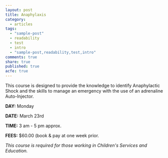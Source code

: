 ```yaml
---
layout: post
title: Anaphylaxis
category: 
  - articles
tags: 
  - "sample-post"
  - readability
  - test
  - intro
  - "sample-post,readability,test,intro"
comments: true
share: true
published: true
acfe: true
---
```


This course is designed to provide the knowledge to identify Anaphylactic Shock and the skills to manage an emergency with the use of an adrenaline Auto-Injector.

**DAY:** Monday

**DATE:** March 23rd

**TIME:** 3 am - 5 pm approx.

**FEES:** $60.00 (book & pay at one week prior.

*This course is required for those working in Children's Services and Education.*